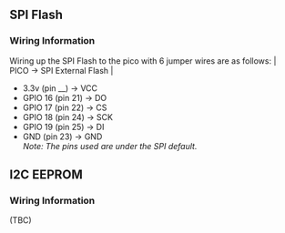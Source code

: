## SPI Flash
### Wiring Information
Wiring up the SPI Flash to the pico with 6 jumper wires are as follows:
| PICO -> SPI External Flash |
* 3.3v (pin __) -> VCC
* GPIO 16 (pin 21) -> DO
* GPIO 17 (pin 22) -> CS
* GPIO 18 (pin 24) -> SCK
* GPIO 19 (pin 25) -> DI
* GND (pin 23) -> GND
<br><i>Note: The pins used are under the SPI default.</i>

## I2C EEPROM
### Wiring Information
(TBC)
